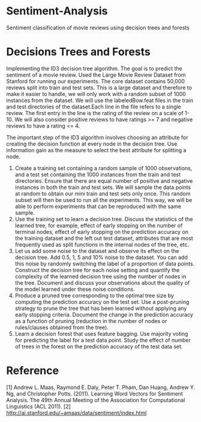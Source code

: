 # Sentiment-Analysis
Sentiment classification of movie reviews using decision trees and forests

# Decisions Trees and Forests
Implementing the ID3 decision tree algorithm. The goal is to predict the sentiment of a movie review.
Used the Large Movie Review Dataset from Stanford for running our experiments. The core dataset 
contains 50,000 reviews split into train and test sets. This is a large dataset and therefore to make
it easier to handle, we will only work with a random subset of 1000 instances from the dataset. We will 
use the labeledBow.feat files in the train and test directories of the dataset.Each line in the file 
refers to a single review. The first entry in the line is the rating of the review on a scale of 1-10. 
We will also consider positive reviews to have ratings >= 7 and negative reviews to have a rating <= 4.

The important step of the ID3 algorithm involves choosing an attribute for creating the decision
function at every node in the decision tree. Use information gain as the measure to select the best
attribute for splitting a node.
1. Create a training set containing a random sample of 1000 observations, and a test set
containing the 1000 instances from the train and test directories. Ensure that there are equal
number of positive and negative instances in both the train and test sets. We will sample the
data points at random to obtain our mini train and test sets only once. This random subset will
then be used to run all the experiments. This way, we will be able to perform experiments that
can be reproduced with the same sample.
2. Use the training set to learn a decision tree. Discuss the statistics of the learned tree, for
example, effect of early stopping on the number of terminal nodes, effect of early stopping on
the prediction accuracy on the training dataset and the left out test dataset, attributes that are
most frequently used as split functions in the internal nodes of the tree, etc.
3. Let us add some noise to the dataset and observe its effect on the decision tree. Add 0.5, 1, 5
and 10% noise to the dataset. You can add this noise by randomly switching the label of a
proportion of data points. Construct the decision tree for each noise setting and quantify the
complexity of the learned decision tree using the number of nodes in the tree. Document and
discuss your observations about the quality of the model learned under these noise conditions.
4. Produce a pruned tree corresponding to the optimal tree size by computing the prediction
accuracy on the test set. Use a post-pruning strategy to prune the tree that has been learned
without applying any early stopping criteria. Document the change in the prediction accuracy
as a function of pruning (reduction in the number of nodes or rules/clauses obtained from the
tree).
5. Learn a decision forest that uses feature bagging. Use majority voting for predicting the label
for a test data point. Study the effect of number of trees in the forest on the prediction accuracy
of the test data set.

# Reference
[1] Andrew L. Maas, Raymond E. Daly, Peter T. Pham, Dan Huang, Andrew Y. Ng, and Christopher
Potts. (2011). Learning Word Vectors for Sentiment Analysis. The 49th Annual Meeting of the
Association for Computational Linguistics (ACL 2011).
[2] http://ai.stanford.edu/~amaas/data/sentiment/index.html

